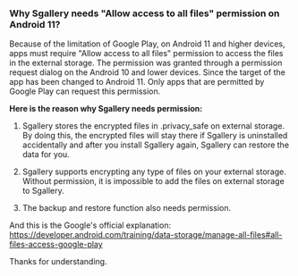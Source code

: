 ### Why Sgallery needs "Allow access to all files" permission on Android 11?

Because of the limitation of Google Play, on Android 11 and higher devices, apps must require "Allow access to all files" permission to access the files in the external storage. The permission was granted through a permission request dialog on the Android 10 and lower devices. Since the target of the app has been changed to Android 11. Only apps that are permitted by Google Play can request this permission.

**Here is the reason why Sgallery needs permission:**

1. Sgallery stores the encrypted files in .privacy_safe on external storage. By doing this, the encrypted files will stay there if Sgallery is uninstalled accidentally and after you install Sgallery again, Sgallery can restore the data for you.

2. Sgallery supports encrypting any type of files on your external storage. Without permission, it is impossible to add the files on external storage to Sgallery.

3. The backup and restore function also needs permission.

And this is the Google's official explanation: https://developer.android.com/training/data-storage/manage-all-files#all-files-access-google-play

Thanks for understanding.
